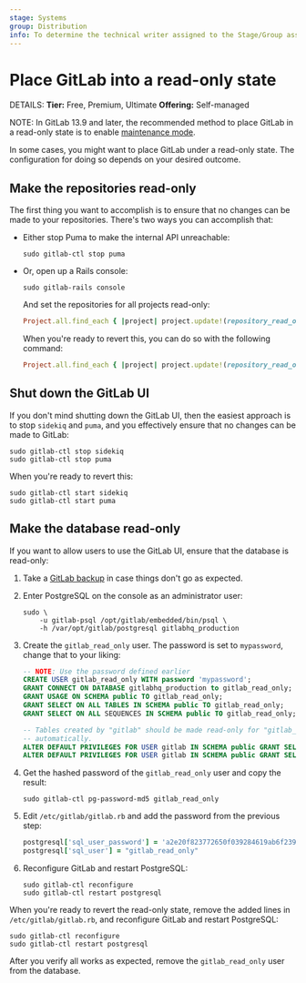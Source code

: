 ```yaml
---
stage: Systems
group: Distribution
info: To determine the technical writer assigned to the Stage/Group associated with this page, see https://handbook.gitlab.com/handbook/product/ux/technical-writing/#assignments
---
```


# Place GitLab into a read-only state

DETAILS:
**Tier:** Free, Premium, Ultimate
**Offering:** Self-managed

NOTE:
In GitLab 13.9 and later, the recommended method to
place GitLab in a read-only state is to enable
[maintenance mode](../administration/maintenance_mode/index.md).

In some cases, you might want to place GitLab under a read-only state.
The configuration for doing so depends on your desired outcome.

## Make the repositories read-only

The first thing you want to accomplish is to ensure that no changes can be
made to your repositories. There's two ways you can accomplish that:

- Either stop Puma to make the internal API unreachable:

  ```shell
  sudo gitlab-ctl stop puma
  ```

- Or, open up a Rails console:

  ```shell
  sudo gitlab-rails console
  ```

  And set the repositories for all projects read-only:

  ```ruby
  Project.all.find_each { |project| project.update!(repository_read_only: true) }
  ```

  When you're ready to revert this, you can do so with the following command:

  ```ruby
  Project.all.find_each { |project| project.update!(repository_read_only: false) }
  ```

## Shut down the GitLab UI

If you don't mind shutting down the GitLab UI, then the easiest approach is to
stop `sidekiq` and `puma`, and you effectively ensure that no
changes can be made to GitLab:

```shell
sudo gitlab-ctl stop sidekiq
sudo gitlab-ctl stop puma
```

When you're ready to revert this:

```shell
sudo gitlab-ctl start sidekiq
sudo gitlab-ctl start puma
```

## Make the database read-only

If you want to allow users to use the GitLab UI, ensure that
the database is read-only:

1. Take a [GitLab backup](../administration/backup_restore/index.md)
   in case things don't go as expected.
1. Enter PostgreSQL on the console as an administrator user:

   ```shell
   sudo \
       -u gitlab-psql /opt/gitlab/embedded/bin/psql \
       -h /var/opt/gitlab/postgresql gitlabhq_production
   ```

1. Create the `gitlab_read_only` user. The password is set to `mypassword`,
   change that to your liking:

   ```sql
   -- NOTE: Use the password defined earlier
   CREATE USER gitlab_read_only WITH password 'mypassword';
   GRANT CONNECT ON DATABASE gitlabhq_production to gitlab_read_only;
   GRANT USAGE ON SCHEMA public TO gitlab_read_only;
   GRANT SELECT ON ALL TABLES IN SCHEMA public TO gitlab_read_only;
   GRANT SELECT ON ALL SEQUENCES IN SCHEMA public TO gitlab_read_only;

   -- Tables created by "gitlab" should be made read-only for "gitlab_read_only"
   -- automatically.
   ALTER DEFAULT PRIVILEGES FOR USER gitlab IN SCHEMA public GRANT SELECT ON TABLES TO gitlab_read_only;
   ALTER DEFAULT PRIVILEGES FOR USER gitlab IN SCHEMA public GRANT SELECT ON SEQUENCES TO gitlab_read_only;
   ```

1. Get the hashed password of the `gitlab_read_only` user and copy the result:

   ```shell
   sudo gitlab-ctl pg-password-md5 gitlab_read_only
   ```

1. Edit `/etc/gitlab/gitlab.rb` and add the password from the previous step:

   ```ruby
   postgresql['sql_user_password'] = 'a2e20f823772650f039284619ab6f239'
   postgresql['sql_user'] = "gitlab_read_only"
   ```

1. Reconfigure GitLab and restart PostgreSQL:

   ```shell
   sudo gitlab-ctl reconfigure
   sudo gitlab-ctl restart postgresql
   ```

When you're ready to revert the read-only state, remove the added
lines in `/etc/gitlab/gitlab.rb`, and reconfigure GitLab and restart PostgreSQL:

```shell
sudo gitlab-ctl reconfigure
sudo gitlab-ctl restart postgresql
```

After you verify all works as expected, remove the `gitlab_read_only`
user from the database.
